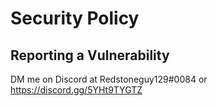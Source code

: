 # Security Policy

## Reporting a Vulnerability

DM me on Discord at Redstoneguy129#0084 or https://discord.gg/5YHt9TYGTZ